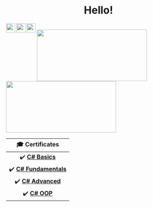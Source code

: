 <div align="center">
  <h1>Hello!</h1>
</div>

<a href="https://www.facebook.com/lyubo.kuzov/">
  <img align="left" width="25px" src="https://cdn.jsdelivr.net/npm/simple-icons@v3/icons/facebook.svg" />
</a>
<a href="https://www.linkedin.com/in/lyubomir-kuzov-45583b206/">
  <img align="left" width="25px" src="https://cdn.jsdelivr.net/npm/simple-icons@v3/icons/linkedin.svg" />
</a>
<a href="https://github.com/LyubomirKuzov">
  <img align="left" width="25px" src="https://cdn.jsdelivr.net/npm/simple-icons@v3/icons/github.svg" />
</a>
<br/>

<div>
  <img height="140" width="300" align="center" src="https://github-readme-stats.vercel.app/api?username=LyubomirKuzov&count_private=true&true&hide=issues&show_icons=true"/>
  <img height="140" width="300" align="center" src="https://github-readme-stats.vercel.app/api/top-langs/?username=LyubomirKuzov&layout=compact"/>
</div>

  |🎓 Certificates |
  | :-:
  | :heavy_check_mark: [**C# Basics**](https://softuni.bg/certificates/details/81351/9596367b)|
  | :heavy_check_mark: [**C# Fundamentals**](https://softuni.bg/certificates/details/86100/9533d136)|
  | :heavy_check_mark: [**C# Advanced**](https://softuni.bg/certificates/details/90366/3a324445)|
  | :heavy_check_mark: [**C# OOP**](https://softuni.bg/certificates/details/95802/dcd409e6)|
